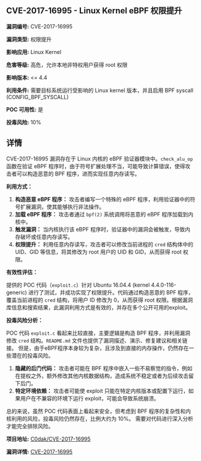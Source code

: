 ## CVE-2017-16995 - Linux Kernel eBPF 权限提升

**漏洞编号:** CVE-2017-16995

**漏洞类型:** 权限提升

**影响应用:** Linux Kernel

**危害等级:** 高危，允许本地非特权用户获得 root 权限

**影响版本:** <= 4.4

**利用条件:** 需要目标系统运行受影响的 Linux kernel 版本，并且启用 BPF syscall (CONFIG_BPF_SYSCALL)

**POC 可用性:** 是

**投毒风险:** 10%

## 详情

CVE-2017-16995 漏洞存在于 Linux 内核的 eBPF 验证器模块中。`check_alu_op` 函数在验证 eBPF 程序时，由于符号扩展处理不当，可能导致计算错误，使得攻击者可以构造恶意的 BPF 程序，进而实现任意内存读写。

**利用方式：**

1.  **构造恶意 eBPF 程序：** 攻击者编写一个特殊的 eBPF 程序，利用验证器中的符号扩展漏洞，使其能够执行非法操作。
2.  **加载 eBPF 程序：** 攻击者通过 `bpf(2)` 系统调用将恶意的 eBPF 程序加载到内核中。
3.  **触发漏洞：** 当内核执行该 eBPF 程序时，验证器中的漏洞会被触发，导致内存破坏或任意内存读写。
4.  **权限提升：** 利用任意内存读写，攻击者可以修改当前进程的 `cred` 结构体中的 UID、GID 等信息，将其修改为 root 用户的 UID 和 GID，从而获得 root 权限。

**有效性评估：**

提供的 POC 代码（`exploit.c`）针对 Ubuntu 16.04.4 (kernel 4.4.0-116-generic) 进行了测试，并成功实现了权限提升。代码通过构造恶意的 BPF 程序，覆盖当前进程的 `cred` 结构，将用户 ID 修改为 0，从而获得 root 权限。根据漏洞库信息和搜索结果，此漏洞利用方式是有效的，并存在多个公开可用的exploit。

**投毒风险分析：**

POC 代码 `exploit.c` 看起来比较直接，主要逻辑是构造 BPF 程序，并利用漏洞修改 `cred` 结构。`README.md` 文件也提供了漏洞描述、演示、修复建议和相关链接。 但是，由于eBPF程序本身较为复杂，且涉及到直接的内存操作，仍然存在一些潜在的投毒风险。

1.  **隐藏的后门代码：** 攻击者可能在 BPF 程序中嵌入一些不易察觉的指令，例如在提权之外，额外修改其他内核数据结构，造成系统不稳定或者为后续攻击留下后门。
2.  **特定环境依赖：** 攻击者可能使 exploit 只能在特定内核版本或配置下运行，如果用户在不兼容的环境下运行 exploit，可能会导致系统崩溃。

总的来说，虽然 POC 代码表面上看起来安全，但考虑到 BPF 程序的复杂性和内核利用的风险，投毒风险仍然存在，比例大约为 10%。 需要对代码进行深入分析才能完全排除风险。

**项目地址:** [C0dak/CVE-2017-16995](https://github.com/C0dak/CVE-2017-16995)

**漏洞详情:** [CVE-2017-16995](https://nvd.nist.gov/vuln/detail/CVE-2017-16995)